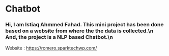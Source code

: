 # Chatbot
### Hi, I am Istiaq Ahmmed Fahad. This mini project has been done based on a website from where the the data is collected.\n And, the project is a NLP based Chatbot.\n
Website : https://romero.sparktechwp.com/
